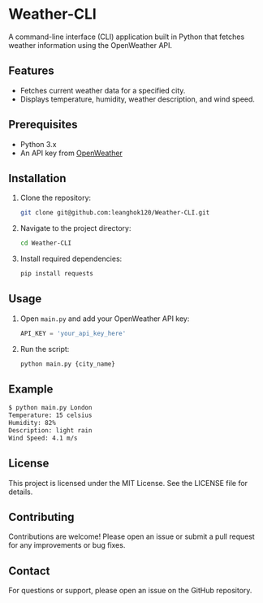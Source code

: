# Weather-CLI

A command-line interface (CLI) application built in Python that fetches weather information using the OpenWeather API.

## Features

- Fetches current weather data for a specified city.
- Displays temperature, humidity, weather description, and wind speed.

## Prerequisites

- Python 3.x
- An API key from [OpenWeather](https://openweathermap.org/api)

## Installation

1. Clone the repository:
    ```bash
    git clone git@github.com:leanghok120/Weather-CLI.git
    ```
2. Navigate to the project directory:
    ```bash
    cd Weather-CLI
    ```
3. Install required dependencies:
    ```bash
    pip install requests
    ```

## Usage

1. Open `main.py` and add your OpenWeather API key:
    ```python
    API_KEY = 'your_api_key_here'
    ```
2. Run the script:
    ```bash
    python main.py {city_name}
    ```

## Example

```bash
$ python main.py London
Temperature: 15 celsius
Humidity: 82%
Description: light rain
Wind Speed: 4.1 m/s
```

## License

This project is licensed under the MIT License. See the LICENSE file for details.

## Contributing

Contributions are welcome! Please open an issue or submit a pull request for any improvements or bug fixes.

## Contact

For questions or support, please open an issue on the GitHub repository.
